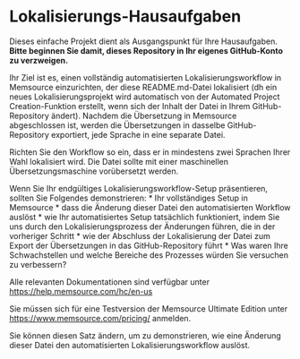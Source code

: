 # Lokalisierungs-Hausaufgaben
Dieses einfache Projekt dient als Ausgangspunkt für Ihre Hausaufgaben. **Bitte beginnen Sie damit, dieses Repository in Ihr eigenes GitHub-Konto zu verzweigen.**

Ihr Ziel ist es, einen vollständig automatisierten Lokalisierungsworkflow in Memsource einzurichten, der diese README.md-Datei lokalisiert (dh ein neues Lokalisierungsprojekt wird automatisch von der Automated Project Creation-Funktion erstellt, wenn sich der Inhalt der Datei in Ihrem GitHub-Repository ändert). Nachdem die Übersetzung in Memsource abgeschlossen ist, werden die Übersetzungen in dasselbe GitHub-Repository exportiert, jede Sprache in eine separate Datei.

Richten Sie den Workflow so ein, dass er in mindestens zwei Sprachen Ihrer Wahl lokalisiert wird. Die Datei sollte mit einer maschinellen Übersetzungsmaschine vorübersetzt werden.

Wenn Sie Ihr endgültiges Lokalisierungsworkflow-Setup präsentieren, sollten Sie Folgendes demonstrieren: * Ihr vollständiges Setup in Memsource * dass die Änderung dieser Datei den automatisierten Workflow auslöst * wie Ihr automatisiertes Setup tatsächlich funktioniert, indem Sie uns durch den Lokalisierungsprozess der Änderungen führen, die in der vorheriger Schritt * wie der Abschluss der Lokalisierung der Datei zum Export der Übersetzungen in das GitHub-Repository führt * Was waren Ihre Schwachstellen und welche Bereiche des Prozesses würden Sie versuchen zu verbessern?

Alle relevanten Dokumentationen sind verfügbar unter https://help.memsource.com/hc/en-us

Sie müssen sich für eine Testversion der Memsource Ultimate Edition unter https://www.memsource.com/pricing/ anmelden.

Sie können diesen Satz ändern, um zu demonstrieren, wie eine Änderung dieser Datei den automatisierten Lokalisierungsworkflow auslöst.
